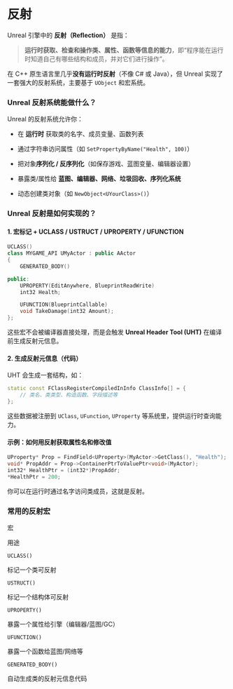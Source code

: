 # 反射
Unreal 引擎中的 **反射（Reflection）** 是指：

> **运行时获取、检查和操作类、属性、函数等信息的能力**，即“程序能在运行时知道自己有哪些结构和成员，并对它们进行操作”。

在 C++ 原生语言里几乎**没有运行时反射**（不像 C# 或 Java），但 Unreal 实现了一套强大的反射系统，主要基于 `UObject` 和宏系统。

### Unreal 反射系统能做什么？

Unreal 的反射系统允许你：

-   在 **运行时** 获取类的名字、成员变量、函数列表
    
-   通过字符串访问属性（如 `SetPropertyByName("Health", 100)`）
    
-   把对象**序列化 / 反序列化**（如保存游戏、蓝图变量、编辑器设置）
    
-   暴露类/属性给 **蓝图、编辑器、网络、垃圾回收、序列化系统**
    
-   动态创建类对象（如 `NewObject<UYourClass>()`）

### Unreal 反射是如何实现的？

#### 1. 宏标记 + UCLASS / USTRUCT / UPROPERTY / UFUNCTION

```cpp
UCLASS()
class MYGAME_API UMyActor : public AActor
{
    GENERATED_BODY()

public:
    UPROPERTY(EditAnywhere, BlueprintReadWrite)
    int32 Health;

    UFUNCTION(BlueprintCallable)
    void TakeDamage(int32 Amount);
};
```
这些宏不会被编译器直接处理，而是会触发 **Unreal Header Tool (UHT)** 在编译前生成反射元信息。

#### 2. 生成反射元信息（代码）

UHT 会生成一套结构，如：
```cpp
static const FClassRegisterCompiledInInfo ClassInfo[] = {
    // 类名、类类型、构造函数、字段描述等
};
```
这些数据被注册到 `UClass`, `UFunction`, `UProperty` 等系统里，提供运行时查询能力。

#### 示例：如何用反射获取属性名和修改值
```cpp
UProperty* Prop = FindField<UProperty>(MyActor->GetClass(), "Health");
void* PropAddr = Prop->ContainerPtrToValuePtr<void>(MyActor);
int32* HealthPtr = (int32*)PropAddr;
*HealthPtr = 200;
```
你可以在运行时通过名字访问类成员，这就是反射。

### 常用的反射宏

宏

用途

`UCLASS()`

标记一个类可反射

`USTRUCT()`

标记一个结构体可反射

`UPROPERTY()`

暴露一个属性给引擎（编辑器/蓝图/GC）

`UFUNCTION()`

暴露一个函数给蓝图/网络等

`GENERATED_BODY()`

自动生成类的反射元信息代码
<!--stackedit_data:
eyJoaXN0b3J5IjpbMTgyMzg3MTIzNF19
-->